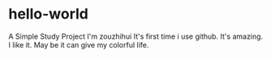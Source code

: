 # hello-world
A Simple Study Project
I'm zouzhihui
It's first time i use github.
It's amazing.
I like it.
May be it can give my colorful life.
